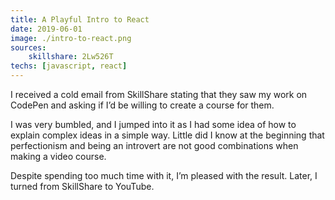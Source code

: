 ```yaml
---
title: A Playful Intro to React
date: 2019-06-01
image: ./intro-to-react.png
sources: 
    skillshare: 2Lw526T
techs: [javascript, react]
---
```

I received a cold email from SkillShare stating that they saw my work on CodePen and asking if I’d be willing to create a course for them.

I was very bumbled, and I jumped into it as I had some idea of how to explain complex ideas in a simple way. Little did I know at the beginning that perfectionism and being an introvert are not good combinations when making a video course.

Despite spending too much time with it, I’m pleased with the result. Later, I turned from SkillShare to YouTube.
